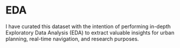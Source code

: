 # EDA
I have curated this dataset with the intention of performing in-depth Exploratory Data Analysis (EDA) to extract valuable insights for urban planning, real-time navigation, and research purposes.
